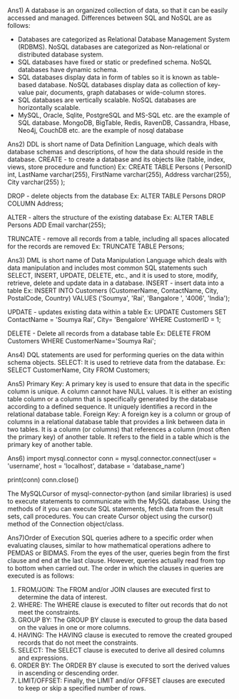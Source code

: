 Ans1) A database is an organized collection of data, so that it can be easily accessed and managed. Differences between SQL and NoSQL are as follows:
* Databases are categorized as Relational Database Management System (RDBMS). NoSQL databases are categorized as Non-relational or distributed database system.
* SQL databases have fixed or static or predefined schema. NoSQL databases have dynamic schema.
* SQL databases display data in form of tables so it is known as table-based database. NoSQL databases display data as collection of key-value pair, documents, graph databases or wide-column stores.
* SQL databases are vertically scalable. NoSQL databases are horizontally scalable.
* MySQL, Oracle, Sqlite, PostgreSQL and MS-SQL etc. are the example of SQL database. MongoDB, BigTable, Redis, RavenDB, Cassandra, Hbase, Neo4j, CouchDB etc. are the example of nosql database

Ans2) DDL is short name of Data Definition Language, which deals with database schemas and descriptions, of how the data should reside in the database.
CREATE - to create a database and its objects like (table, index, views, store procedure and function)
Ex:
CREATE TABLE Persons (
    PersonID int,
    LastName varchar(255),
    FirstName varchar(255),
    Address varchar(255),
    City varchar(255)
);

DROP - delete objects from the database
Ex:
ALTER TABLE Persons
DROP COLUMN Address;

ALTER - alters the structure of the existing database
Ex:
ALTER TABLE Persons
ADD Email varchar(255);

TRUNCATE - remove all records from a table, including all spaces allocated for the records are removed
Ex:
TRUNCATE TABLE Persons;

Ans3) DML is short name of Data Manipulation Language which deals with data manipulation and includes most common SQL statements such SELECT, INSERT, UPDATE, DELETE, etc., and it is used to store, modify, retrieve, delete and update data in a database.
INSERT - insert data into a table
Ex:
INSERT INTO Customers (CustomerName, ContactName, City, PostalCode, Country)
VALUES ('Soumya', 'Rai', 'Bangalore ',  '4006', 'India');

UPDATE - updates existing data within a table
Ex:
UPDATE Customers
SET ContactName = 'Soumya Rai', City= 'Bengalore'
WHERE CustomerID = 1;

DELETE - Delete all records from a database table
Ex:
DELETE FROM Customers WHERE CustomerName='Soumya Rai';

Ans4) DQL statements are used for performing queries on the data within schema objects.
SELECT: It is used to retrieve data from the database.
Ex:
SELECT CustomerName, City FROM Customers;

Ans5) Primary Key: A primary key is used to ensure that data in the specific column is unique. A column cannot have NULL values. It is either an existing table column or a column that is specifically generated by the database according to a defined sequence. It uniquely identifies a record in the relational database table.
Foreign Key: A foreign key is a column or group of columns in a relational database table that provides a link between data in two tables. It is a column (or columns) that references a column (most often the primary key) of another table. It refers to the field in a table which is the primary key of another table.

Ans6) 
import mysql.connector
conn = mysql.connector.connect(user = 'username',
							host = 'localhost',
							database = 'database_name')

print(conn)
conn.close()

The MySQLCursor of mysql-connector-python (and similar libraries) is used to execute statements to communicate with the MySQL database. Using the methods of it you can execute SQL statements, fetch data from the result sets, call procedures. You can create Cursor object using the cursor() method of the Connection object/class. 

Ans7)Order of Execution SQL queries adhere to a specific order when evaluating clauses, similar to how mathematical operations adhere to PEMDAS or BIDMAS. From the eyes of the user, queries begin from the first clause and end at the last clause. However, queries actually read from top to bottom when carried out. The order in which the clauses in queries are executed is as follows: 
1. FROM/JOIN: The FROM and/or JOIN clauses are executed first to determine the data of interest. 
2. WHERE: The WHERE clause is executed to filter out records that do not meet the constraints. 
3. GROUP BY: The GROUP BY clause is executed to group the data based on the values in one or more columns. 
4. HAVING: The HAVING clause is executed to remove the created grouped records that do not meet the constraints.
5. SELECT: The SELECT clause is executed to derive all desired columns and expressions. 
6. ORDER BY: The ORDER BY clause is executed to sort the derived values in ascending or descending order. 
7. LIMIT/OFFSET: Finally, the LIMIT and/or OFFSET clauses are executed to keep or skip a specified number of rows. 


```python

```


